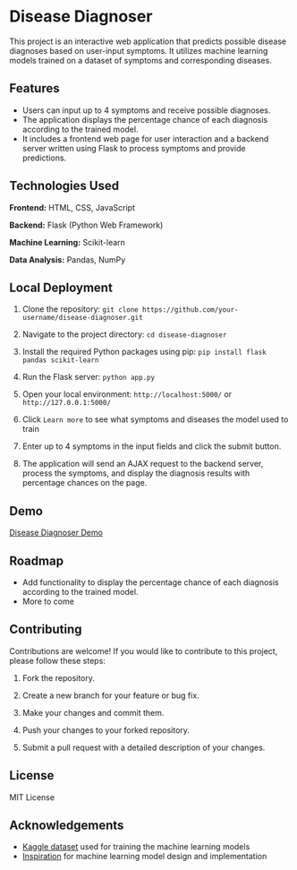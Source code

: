 # Disease Diagnoser

This project is an interactive web application that predicts possible disease diagnoses based on user-input symptoms. It utilizes machine learning models trained on a dataset of symptoms and corresponding diseases.

## Features

- Users can input up to 4 symptoms and receive possible diagnoses.
- The application displays the percentage chance of each diagnosis according to the trained model.
- It includes a frontend web page for user interaction and a backend server written using Flask to process symptoms and provide predictions.

## Technologies Used

**Frontend:** HTML, CSS, JavaScript

**Backend:** Flask (Python Web Framework)

**Machine Learning:** Scikit-learn

**Data Analysis:** Pandas, NumPy

## Local Deployment

1. Clone the repository: `git clone https://github.com/your-username/disease-diagnoser.git`

2. Navigate to the project directory: `cd disease-diagnoser`

3. Install the required Python packages using pip: `pip install flask pandas scikit-learn`

4. Run the Flask server: `python app.py`

5. Open your local environment: `http://localhost:5000/` or `http://127.0.0.1:5000/`

6. Click `Learn more` to see what symptoms and diseases the model used to train

7. Enter up to 4 symptoms in the input fields and click the submit button.

8. The application will send an AJAX request to the backend server, process the symptoms, and display the diagnosis results with percentage chances on the page.

## Demo

[Disease Diagnoser Demo](https://www.loom.com/share/ac68aabc750a4f0c8e6c783f028161bb?sid=84245340-76a8-4e1a-9c3f-50de4815688d)

## Roadmap

- Add functionality to display the percentage chance of each diagnosis according to the trained model.
- More to come

## Contributing

Contributions are welcome! If you would like to contribute to this project, please follow these steps:

1. Fork the repository.

2. Create a new branch for your feature or bug fix.

3. Make your changes and commit them.

4. Push your changes to your forked repository.

5. Submit a pull request with a detailed description of your changes.

## License

MIT License

## Acknowledgements

- [Kaggle dataset](https://www.kaggle.com/datasets/kaushil268/disease-prediction-using-machine-learning/code) used for training the machine learning models
- [Inspiration](https://www.geeksforgeeks.org/disease-prediction-using-machine-learning/) for machine learning model design and implementation 





